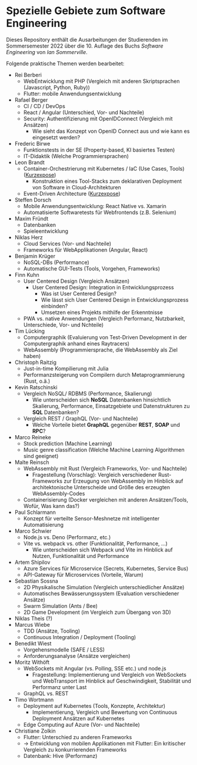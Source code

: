 # Spezielle Gebiete zum Software Engineering

Dieses Repository enthält die Ausarbeitungen der Studierenden
im Sommersemester 2022 über die 10. Auflage des Buchs
*Software Engineering* von *Ian Sommerville*.

Folgende praktische Themen werden bearbeitet:

* Rei Berberi
  * WebEntwicklung mit PHP (Vergleich mit anderen Skriptsprachen (Javascript, Python, Ruby))
  * Flutter: mobile Anwendungsentwicklung
* Rafael Berger
  * CI / CD / DevOps
  * React / Angular (Unterschied, Vor- und Nachteile)
  * Security: Authentifizierung mit OpenIDConnect (Vergleich mit Ansätzen)
    * Wie sieht das Konzept von OpenID Connect aus und wie kann es eingesetzt werden?
* Frederic Birwe
  * Funktionstests in der SE (Property-based, KI basiertes Testen)
  * IT-Didaktik (Welche Programmiersprachen)
* Leon Brandt
  * Container-Orchestrierung mit Kubernetes / IaC (Use Cases, Tools) ([Kurzexpose](https://gitlab.com/-/snippets/2292013))
    * Konstruktion eines Tool-Stacks zum deklarativen Deployment von Software in Cloud-Architekturen
  * Event-Driven Architecture ([Kurzexpose](https://gitlab.com/-/snippets/2292013))
* Steffen Dorsch
  * Mobile Anwendungsentwicklung: React Native vs. Xamarin
  * Automatisierte Softwaretests für Webfrontends (z.B. Selenium)
* Maxim Fründt
  * Datenbanken
  * Spieleentwicklung
* Niklas Herz
  * Cloud Services (Vor- und Nachteile)
  * Frameworks für WebApplikationen (Angular, React)
* Benjamin Krüger
  * NoSQL-DBs (Performance)
  * Automatische GUI-Tests (Tools, Vorgehen, Frameworks)
* Finn Kuhn
  * User Centered Design (Vergleich Ansätzen)
    * User Centered Design: Integration in Entwicklungsprozess
      * Was ist User Centered Design?
      * Wie lässt sich User Centered Design in Entwicklungsprozess einbinden?
      * Umsetzen eines Projekts mithilfe der Erkenntnisse
  * PWA vs. native Anwendungen (Vergleich Performanz, Nutzbarkeit, Unterschiede, Vor- und Nchteile)
* Tim Lücking
  * Computergraphik (Evaluierung von Test-Driven Development in der Computergraphik anhand eines Raytracers)
  * WebAssembly (Programmiersprache, die WebAssembly als Ziel haben)
* Christoph Raitzig
  * Just-in-time Kompilierung mit Julia
  * Performanzsteigerung von Compilern durch Metaprogrammierung (Rust, o.ä.)
* Kevin Ratschinski
  * Vergleich NoSQL/ RDBMS (Performance, Skalierung)
    * Wie unterscheiden sich **NoSQL** Datenbanken hinsichtlich Skalierung, Performance, Einsatzgebiete und Datenstrukturen zu **SQL** Datenbanken?
  * Vergleich REST / GraphQL (Vor- und Nachteile)
    * Welche Vorteile bietet **GraphQL** gegenüber **REST**, **SOAP** und **RPC**?
* Marco Reineke
  * Stock prediction (Machine Learning)
  * Music genre classification (Welche Machine Learning Algorithmen sind geeignet)
* Malte Reinsch
  * WebAssembly mit Rust (Vergleich Frameworks, Vor- und Nachteile)
  	* Fragestellung (Vorschlag): Vergleich verschiedener Rust-Frameworks zur Erzeugung
		von WebAssembly im Hinblick auf architektonische Unterscheide und Größe
		des erzeugten WebAssembly-Codes
  * Containerisierung (Docker vergleichen mit anderen Ansätzen/Tools, Wofür, Was kann das?)
* Paul Schlarmann
  * Konzept für verteilte Sensor-Meshnetze mit intelligenter Automatisierung
* Marco Schwier
  * Node.js vs. Deno (Performanz, etc.)
  * Vite vs. webpack vs. other (Funktionalität, Performance, ...)
    * Wie unterscheiden sich Webpack und Vite im Hinblick auf Nutzen, Funktionalität und Performance
* Artem Shipilov
  * Azure Services für Microservice (Secrets, Kubernetes, Service Bus)
  * API-Gateway für Microservices (Vorteile, Warum)
* Sebastian Sossna
  * 2D Physikalische Simulation (Vergleich unterschiedlicher Ansätze)
  * Automatisches Bewässerungssystem (Evaluation verschiedener Ansätze)
  * Swarm Simulation (Ants / Bee)
  * 2D Game Development (im Vergleich zum Übergang von 3D)
* Niklas Theis (?)
* Marcus Wiebe
  * TDD (Ansätze, Tooling)
  * Continuous Integration / Deployment (Tooling)
* Benedikt Wiest
  * Vorgehensmodelle (SAFE / LESS)
  * Anforderungsanalyse (Ansätze vergleichen)
* Moritz Withöft
  * WebSockets mit Angular (vs. Polling, SSE etc.) und node.js
    * Fragestellung: Implementierung und Vergleich von WebSockets und WebTransport im Hinblick auf Geschwindigkeit, Stabilität und Performanz unter Last
  * GraphQL vs. REST
* Timo Wortmann
  * Deployment auf Kubernetes (Tools, Konzepte, Architektur)
    * Implementierung, Vergleich und Bewertung von Continuous Deployment Ansätzen auf Kubernetes
  * Edge Computing auf Azure (Vor- und Nachteile)
* Christiane Zolkin
  * Flutter: Unterschied zu anderen Frameworks
   * -> Entwicklung von mobilen Applikationen mit Flutter: Ein kritischer Vergleich zu konkurrierenden Frameworks
  * Datenbank: Hive (Performanz)
